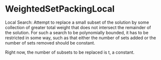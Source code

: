 # WeightedSetPackingLocal

Local Search: Attempt to replace a small subset of the solution by some collection of greater total weight that does not intersect the remainder of the solution. For such a search to be polynomially bounded, it has to be restricted in some way, such as that either the number of sets added or the number of sets removed should be constant.

Right now, the number of subsets to be replaced is t, a constant. 
